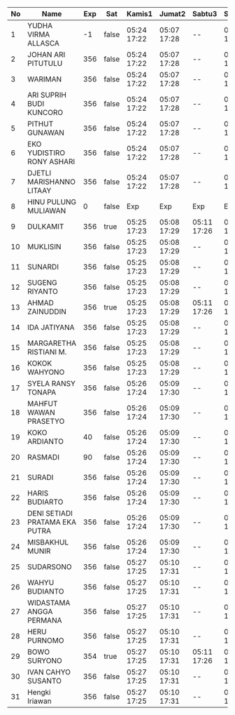 | No | Name | Exp | Sat | Kamis1 | Jumat2 | Sabtu3 | Senin5 | Selasa6 | Rabu7 | Kamis8 | Jumat9 | Sabtu10 | Senin12 | Selasa13 | Rabu14 | Kamis15 | Jumat16 | Sabtu17 | Senin19 | Selasa20 |
|-----|-----|-----|-----|-----|-----|-----|-----|-----|-----|-----|-----|-----|-----|-----|-----|-----|-----|-----|-----|-----|
| 1 | YUDHA VIRMA ALLASCA | -1 | false | 05:24 17:22 | 05:07 17:28 | -- | 05:17 17:01 | 05:07 17:13 | 05:05 17:22 | 05:22 17:18 | 05:23 17:29 | -- | 05:15 17:06 | 05:23 17:07 | 05:09 17:13 | 05:26 17:18 | 05:24 17:29 | -- | 05:12 17:24 | 05:28 17:11 |
| 2 | JOHAN ARI PITUTULU | 356 | false | 05:24 17:22 | 05:07 17:28 | -- | 05:17 17:01 | 05:07 17:13 | 05:05 17:22 | 05:22 17:18 | 05:23 17:29 | -- | 05:15 17:06 | 05:23 17:07 | 05:09 17:13 | 05:26 17:18 | 05:24 17:29 | -- | 05:12 17:24 | 05:28 17:11 |
| 3 | WARIMAN | 356 | false | 05:24 17:22 | 05:07 17:28 | -- | 05:17 17:01 | 05:07 17:13 | 05:05 17:22 | 05:22 17:18 | 05:23 17:29 | -- | 05:15 17:06 | 05:23 17:07 | 05:09 17:13 | 05:26 17:18 | 05:24 17:29 | -- | 05:12 17:24 | 05:28 17:11 |
| 4 | ARI SUPRIH BUDI KUNCORO | 356 | false | 05:24 17:22 | 05:07 17:28 | -- | 05:17 17:01 | 05:07 17:13 | 05:05 17:22 | 05:22 17:18 | 05:23 17:29 | -- | 05:15 17:06 | 05:23 17:07 | 05:09 17:13 | 05:26 17:18 | 05:24 17:29 | -- | 05:12 17:24 | 05:28 17:11 |
| 5 | PITHUT GUNAWAN | 356 | false | 05:24 17:22 | 05:07 17:28 | -- | 05:17 17:01 | 05:07 17:13 | 05:05 17:22 | 05:22 17:18 | 05:23 17:29 | -- | 05:15 17:06 | 05:23 17:07 | 05:09 17:13 | 05:26 17:18 | 05:24 17:29 | -- | 05:12 17:24 | 05:28 17:11 |
| 6 | EKO YUDISTIRO RONY ASHARI | 356 | false | 05:24 17:22 | 05:07 17:28 | -- | 05:17 17:01 | 05:07 17:13 | 05:05 17:22 | 05:22 17:18 | 05:23 17:29 | -- | 05:15 17:06 | 05:23 17:07 | 05:09 17:13 | 05:26 17:18 | 05:24 17:29 | -- | 05:12 17:24 | 05:28 17:11 |
| 7 | DJETLI MARISHANNO LITAAY | 356 | false | 05:24 17:22 | 05:07 17:28 | -- | 05:17 17:01 | 05:07 17:14 | 05:05 17:22 | 05:22 17:18 | 05:23 17:29 | -- | 05:15 17:06 | 05:23 17:07 | 05:09 17:13 | 05:26 17:18 | 05:24 17:29 | -- | 05:12 17:24 | 05:28 17:11 |
| 8 | HINU PULUNG MULIAWAN | 0 | false | Exp | Exp | Exp | Exp | Exp | Exp | Exp | Exp | Exp | Exp | Exp | Exp | Exp | Exp | Exp | Exp | Exp |
| 9 | DULKAMIT | 356 | true | 05:25 17:23 | 05:08 17:29 | 05:11 17:26 | 05:18 17:02 | 05:08 17:14 | 05:06 17:23 | 05:23 17:19 | 05:24 17:30 | 05:26 17:09 | 05:16 17:07 | 05:24 17:08 | 05:10 17:14 | 05:27 17:19 | 05:25 17:30 | 05:18 17:15 | 05:13 17:25 | 05:29 17:12 |
| 10 | MUKLISIN | 356 | false | 05:25 17:23 | 05:08 17:29 | -- | 05:18 17:02 | 05:08 17:14 | 05:06 17:23 | 05:23 17:19 | 05:24 17:30 | -- | 05:16 17:07 | 05:24 17:08 | 05:10 17:14 | 05:27 17:19 | 05:25 17:30 | -- | 05:13 17:25 | 05:29 17:12 |
| 11 | SUNARDI | 356 | false | 05:25 17:23 | 05:08 17:29 | -- | 05:18 17:02 | 05:08 17:14 | 05:06 17:23 | 05:23 17:19 | 05:24 17:30 | -- | 05:16 17:07 | 05:24 17:08 | 05:10 17:14 | 05:27 17:19 | 05:25 17:30 | -- | 05:13 17:25 | 05:29 17:12 |
| 12 | SUGENG RIYANTO | 356 | false | 05:25 17:23 | 05:08 17:29 | -- | 05:18 17:02 | 05:08 17:14 | 05:06 17:23 | 05:23 17:19 | 05:24 17:30 | -- | 05:16 17:07 | 05:24 17:08 | 05:10 17:14 | 05:27 17:19 | 05:25 17:30 | -- | 05:13 17:25 | 05:29 17:12 |
| 13 | AHMAD ZAINUDDIN | 356 | true | 05:25 17:23 | 05:08 17:29 | 05:11 17:26 | 05:18 17:02 | 05:08 17:14 | 05:06 17:23 | 05:23 17:19 | 05:24 17:30 | 05:26 17:09 | 05:16 17:07 | 05:24 17:08 | 05:10 17:14 | 05:27 17:19 | 05:25 17:30 | 05:18 17:15 | 05:13 17:25 | 05:29 17:12 |
| 14 | IDA JATIYANA | 356 | false | 05:25 17:23 | 05:08 17:29 | -- | 05:18 17:02 | 05:08 17:14 | 05:06 17:23 | 05:23 17:19 | 05:24 17:30 | -- | 05:16 17:07 | 05:24 17:08 | 05:10 17:14 | 05:27 17:19 | 05:25 17:30 | -- | 05:13 17:25 | 05:29 17:12 |
| 15 | MARGARETHA RISTIANI M. | 356 | false | 05:25 17:23 | 05:08 17:29 | -- | 05:18 17:02 | 05:08 17:15 | 05:06 17:23 | 05:23 17:19 | 05:24 17:30 | -- | 05:16 17:07 | 05:24 17:08 | 05:10 17:14 | 05:27 17:19 | 05:25 17:30 | -- | 05:13 17:25 | 05:29 17:12 |
| 16 | KOKOK WAHYONO | 356 | false | 05:25 17:23 | 05:08 17:29 | -- | 05:18 17:02 | 05:08 17:15 | 05:06 17:24 | 05:23 17:19 | 05:24 17:30 | -- | 05:16 17:07 | 05:24 17:08 | 05:10 17:14 | 05:27 17:20 | 05:25 17:30 | -- | 05:13 17:26 | 05:29 17:12 |
| 17 | SYELA RANSY TONAPA | 356 | false | 05:26 17:24 | 05:09 17:30 | -- | 05:19 17:03 | 05:09 17:15 | 05:07 17:24 | 05:24 17:20 | 05:25 17:31 | -- | 05:17 17:08 | 05:25 17:09 | 05:11 17:15 | 05:28 17:20 | 05:26 17:31 | -- | 05:14 17:26 | 05:30 17:13 |
| 18 | MAHFUT WAWAN PRASETYO | 356 | false | 05:26 17:24 | 05:09 17:30 | -- | 05:19 17:03 | 05:09 17:15 | 05:07 17:24 | 05:24 17:20 | 05:25 17:31 | -- | 05:17 17:08 | 05:25 17:09 | 05:11 17:15 | 05:28 17:20 | 05:26 17:31 | -- | 05:14 17:26 | 05:30 17:13 |
| 19 | KOKO ARDIANTO | 40 | false | 05:26 17:24 | 05:09 17:30 | -- | 05:19 17:03 | 05:09 17:15 | 05:07 17:24 | 05:24 17:20 | 05:25 17:31 | -- | 05:17 17:08 | 05:25 17:09 | 05:11 17:15 | 05:28 17:20 | 05:26 17:31 | -- | 05:14 17:26 | 05:30 17:13 |
| 20 | RASMADI | 90 | false | 05:26 17:24 | 05:09 17:30 | -- | 05:19 17:03 | 05:09 17:15 | 05:07 17:24 | 05:24 17:20 | 05:25 17:31 | -- | 05:17 17:08 | 05:25 17:09 | 05:11 17:15 | 05:28 17:20 | 05:26 17:31 | -- | 05:14 17:26 | 05:30 17:13 |
| 21 | SURADI | 356 | false | 05:26 17:24 | 05:09 17:30 | -- | 05:19 17:03 | 05:09 17:15 | 05:07 17:24 | 05:24 17:20 | 05:25 17:31 | -- | 05:17 17:08 | 05:25 17:09 | 05:11 17:15 | 05:28 17:20 | 05:26 17:31 | -- | 05:14 17:26 | 05:30 17:13 |
| 22 | HARIS BUDIARTO | 356 | false | 05:26 17:24 | 05:09 17:30 | -- | 05:19 17:03 | 05:09 17:15 | 05:07 17:24 | 05:24 17:20 | 05:25 17:31 | -- | 05:17 17:08 | 05:25 17:09 | 05:11 17:15 | 05:28 17:20 | 05:26 17:31 | -- | 05:14 17:26 | 05:30 17:13 |
| 23 | DENI SETIADI PRATAMA EKA PUTRA | 356 | false | 05:26 17:24 | 05:09 17:30 | -- | 05:19 17:03 | 05:09 17:16 | 05:07 17:24 | 05:24 17:20 | 05:25 17:31 | -- | 05:17 17:08 | 05:25 17:09 | 05:11 17:15 | 05:28 17:20 | 05:26 17:31 | -- | 05:14 17:27 | 05:30 17:13 |
| 24 | MISBAKHUL MUNIR | 356 | false | 05:26 17:24 | 05:09 17:30 | -- | 05:19 17:03 | 05:09 17:16 | 05:08 17:25 | 05:24 17:21 | 05:25 17:31 | -- | 05:17 17:08 | 05:25 17:09 | 05:11 17:15 | 05:28 17:21 | 05:26 17:31 | -- | 05:14 17:27 | 05:30 17:13 |
| 25 | SUDARSONO | 356 | false | 05:27 17:25 | 05:10 17:31 | -- | 05:20 17:04 | 05:10 17:16 | 05:08 17:25 | 05:25 17:21 | 05:26 17:32 | -- | 05:18 17:09 | 05:26 17:10 | 05:12 17:16 | 05:29 17:21 | 05:27 17:32 | -- | 05:15 17:27 | 05:31 17:14 |
| 26 | WAHYU BUDIANTO | 356 | false | 05:27 17:25 | 05:10 17:31 | -- | 05:20 17:04 | 05:10 17:16 | 05:08 17:25 | 05:25 17:21 | 05:26 17:32 | -- | 05:18 17:09 | 05:26 17:10 | 05:12 17:16 | 05:29 17:21 | 05:27 17:32 | -- | 05:15 17:27 | 05:31 17:14 |
| 27 | WIDASTAMA ANGGA PERMANA | 356 | false | 05:27 17:25 | 05:10 17:31 | -- | 05:20 17:04 | 05:10 17:16 | 05:08 17:25 | 05:25 17:21 | 05:26 17:32 | -- | 05:18 17:09 | 05:26 17:10 | 05:12 17:16 | 05:29 17:21 | 05:27 17:32 | -- | 05:15 17:27 | 05:31 17:14 |
| 28 | HERU PURNOMO | 356 | false | 05:27 17:25 | 05:10 17:31 | -- | 05:20 17:04 | 05:10 17:16 | 05:08 17:25 | 05:25 17:21 | 05:26 17:32 | -- | 05:18 17:09 | 05:26 17:10 | 05:12 17:16 | 05:29 17:21 | 05:27 17:32 | -- | 05:15 17:27 | 05:31 17:14 |
| 29 | BOWO SURYONO | 354 | true | 05:27 17:25 | 05:10 17:31 | 05:11 17:26 | 05:20 17:04 | 05:10 17:16 | 05:08 17:25 | 05:25 17:21 | 05:26 17:32 | 05:26 17:09 | 05:18 17:09 | 05:26 17:10 | 05:12 17:16 | 05:29 17:21 | 05:27 17:32 | 05:18 17:15 | 05:15 17:27 | 05:31 17:14 |
| 30 | IVAN CAHYO SUSANTO | 356 | false | 05:27 17:25 | 05:10 17:31 | -- | 05:20 17:04 | 05:10 17:17 | 05:08 17:25 | 05:25 17:21 | 05:26 17:32 | -- | 05:18 17:09 | 05:26 17:10 | 05:12 17:16 | 05:29 17:21 | 05:27 17:32 | -- | 05:15 17:27 | 05:31 17:14 |
| 31 | Hengki Iriawan | 356 | false | 05:27 17:25 | 05:10 17:31 | -- | 05:20 17:04 | 05:10 17:17 | 05:09 17:25 | 05:25 17:21 | 05:26 17:32 | -- | 05:18 17:09 | 05:26 17:10 | 05:12 17:16 | 05:29 17:21 | 05:27 17:32 | -- | 05:15 17:28 | 05:31 17:14 |
